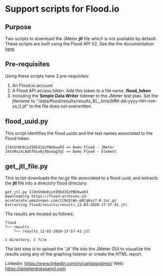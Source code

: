 # Support scripts for Flood.io

## Purpose

Two scripts to download the JMeter **jtl** file which is not available by default. These scripts are built using the Flood API V2. See the the documentation [here](https://github.com/flood-io/api-docs).

## Pre-requisites

Using these scripts have 3 pre-requisites:

1. An Flood.io account
2. A Flood API access token. Add this token to a file name **.flood_token**
3. Including the **Simple Data Writer** listener to the JMeter test plan. Set the *filename* to "/data/flood/results/results_${__time(MM-dd-yyyy-HH-mm-ss,)}.jtl" to the file does not overwritten.

## flood_uuid.py

This script identifies the flood uuids and the test names associated to the Flood token.

```
1l9n5tWn01zd1REd16zPBUbwaR3 => Demo Flood - JMeter
1kVxMszXLAdEfOsxRj4QuUqg7ql => Demo Flood - Element
```
## get_jtl_file.py

This script downloads the *tar.gz* file associated to a flood uuid, and extracts the **jtl** file into a directory flood directory.

```
get_jtl.py 1l9n5tWn01zd1REd16zPBUbwaR3
Downloading https://flood-archives.s3-accelerate.amazonaws.com/1l9n5tWn-pRCq6vs7-0.tar.gz
Extracting flood/results/results_12-03-2020-17-57-41.jtl
```
The results are located as follows:
```
flood
└── results
    └── results_12-03-2020-17-57-41.jtl

1 directory, 1 file
```

The last step is to upload the '.jtl' file into the JMeter GUI to visualize the results using any of the graphing listener or create the HTML report.

Linkedin: https://www.linkedin.com/in/carlosgodinez/
Web: https://jemeterenespanol.com
